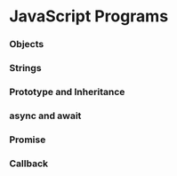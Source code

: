 # JavaScript Programs

### Objects

### Strings

### Prototype and Inheritance

### async and await

### Promise

### Callback
